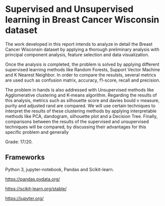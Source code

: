# Supervised and Unsupervised learning in Breast Cancer Wisconsin dataset
The work developed in this report intends to analyze in detail the Breast Cancer Wisconsin
dataset by applying a thorough preliminary analysis with principal component analysis, feature
selection and data visualization.

Once the analysis is completed, the problem is solved by applying different supervised
learning methods like Random Forests, Support Vector Machine and K Nearest Neighbor. In
order to compare the resulsts, several metrics are used such as confusion matrix, accuracy,
f1-score, recall and precision.

The problem in hands is also addressed with Unsupervised methods like Agglomerative
clustering and K-means algorithm. Regarding the results of this analysis, metrics such as
silhouette score and davies bould v measure, purity and adjusted rand are compared. We
will use certain techniques to interpret the results of these clustering methods by applying
interpretable methods like PCA, dandogram, silhouette plot and a Decision Tree.
Finally, comparisons between the results of the supervised and unsupervised techniques
will be compared, by discussing their advantages for this specific problem and generally

Grade: 17/20.

## Frameworks
Python 3, jupyter-notebook, Pandas and Scikit-learn.

https://pandas.pydata.org/

https://scikit-learn.org/stable/

https://jupyter.org/